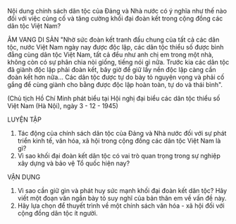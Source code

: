 Nội dung chính sách dân tộc của Đảng và Nhà nước có ý nghĩa như thế nào đối với việc củng cố và tăng cường khối đại đoàn kết trong cộng đồng các dân tộc Việt Nam?

ÂM VANG DI SẢN
"Nhờ sức đoàn kết tranh đấu chung của tất cả các dân tộc, nước Việt Nam ngày nay được độc lập, các dân tộc thiểu số được bình đẳng cùng dân tộc Việt Nam, tất cả đều như anh chị em trong một nhà, không còn có sự phân chia nòi giống, tiếng nói gì nữa. Trước kia các dân tộc đã giành độc lập phải đoàn kết, bây giờ để giữ lấy nền độc lập càng cần đoàn kết hơn nữa... Các dân tộc được tự do bày tỏ nguyện vọng và phải cố gắng để cùng giành cho bằng được độc lập hoàn toàn, tự do và thái bình".

(Chủ tịch Hồ Chí Minh phát biểu tại Hội nghị đại biểu các dân tộc thiểu số Việt Nam (Hà Nội), ngày 3 - 12 - 1945)

LUYỆN TẬP
1. Tác động của chính sách dân tộc của Đảng và Nhà nước đối với sự phát triển kinh tế, văn hóa, xã hội trong cộng đồng các dân tộc Việt Nam là gì?
2. Vì sao khối đại đoàn kết dân tộc có vai trò quan trọng trong sự nghiệp xây dựng và bảo vệ Tổ quốc hiện nay?

VẬN DỤNG
1. Vì sao cần giữ gìn và phát huy sức mạnh khối đại đoàn kết dân tộc? Hãy viết một đoạn văn ngắn bày tỏ suy nghĩ của bản thân em về vấn đề này.
2. Hãy lựa chọn để thuyết trình về một chính sách văn hóa - xã hội đối với cộng đồng dân tộc ít người.